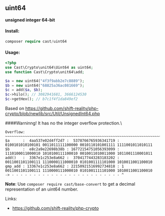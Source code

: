 uint64
---
**unsigned integer 64-bit**

#### Install:
```php
composer require cast/uint64
```

#### Usage:
```php
<?php
use Cast\Crypto\unit64\Uint64 as uint64;
use function Cast\Crypto\unit64\add;

$a = new uint64("4f3f9abb2e7c8889");
$b = new uint64("68825a36ac081669");
$c = add($a, $b);
$c->hilo(); // 3082941681, 3666124530
$c->getHex(); // b7c1f4f1da849ef2

```

Based on https://github.com/shift-reality/php-crypto/blob/newlib/src/Util/UnsignedInt64.php

####Warninng!
It has no the integer overflow protection.\
```
Overflow:
~~~~~~~~~~~~~~~~~~~~~~~~~~~~~~~~~~~~~~~~~~~~~~~~~~~~~~~~~~~~~~~~~~~~~~~~~~~~~~~~~~~~~~~~~~~~~~~~~~~~~~~~~~~~~~~~~~~~~~~~~~
$a      :  4aa537e02d4ff2d7 :  5378766765936341719 :   0100101010100101 0011011111100000 0010110101001111 1111001011010111
$b      :  e8c2a9e22698b38b : 16772154751056393099 :   1110100011000010 1010100111100010 0010011010011000 1011001110001011
add()   :  3367e1c253e8a662 :  3704177443283183202 :   0011001101100111 1110000111000010 0101001111101000 1010011001100010
gmp_add : 13367e1c253e8a662 : 22150921516992734818 : 1 0011001101100111 1110000111000010 0101001111101000 1010011001100010
-> - - - - - - - - - - - - - - - - - - - - - - - - - ^
```

**Note**: Use `composer require cast/base-convert` to get a decimal representation of an uint64 number.


Links:
* https://github.com/shift-reality/php-crypto
